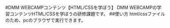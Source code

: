#DMM WEBCAMPコンテンツ【HTML/CSSを学ぼう】
DMM WEBCAMPの学習コンテンツHTML/CSSを学ぼうの研修課題です。
##使い方
html/cssファイルのため、pcのブラウザで実行できます。
